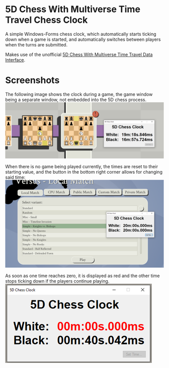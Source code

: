 # 5D Chess With Multiverse Time Travel Chess Clock

A simple Windows-Forms chess clock, which automatically starts ticking down when a game is started, and automatically switches between players when the turns are submitted.

Makes use of the unofficial [5D Chess With Multiverse Time Travel Data Interface](https://github.com/GHXX/FiveDChessDataInterface/tree/master).

# Screenshots

The following image shows the clock during a game, the game window being a separate window, not embedded into the 5D chess process.
![IngameScreenshot](doc/img/ScreenshotRunning.png)

When there is no game being played currently, the times are reset to their starting value, and the button in the bottom right corner allows for changing said time:
![IngameScreenshot2](doc/img/ScreenshotMainMenu.png)

As soon as one time reaches zero, it is displayed as red and the other time stops ticking down if the players continue playing.
![IngameScreenshot3](doc/img/ScreenshotTimeExpired.png)
